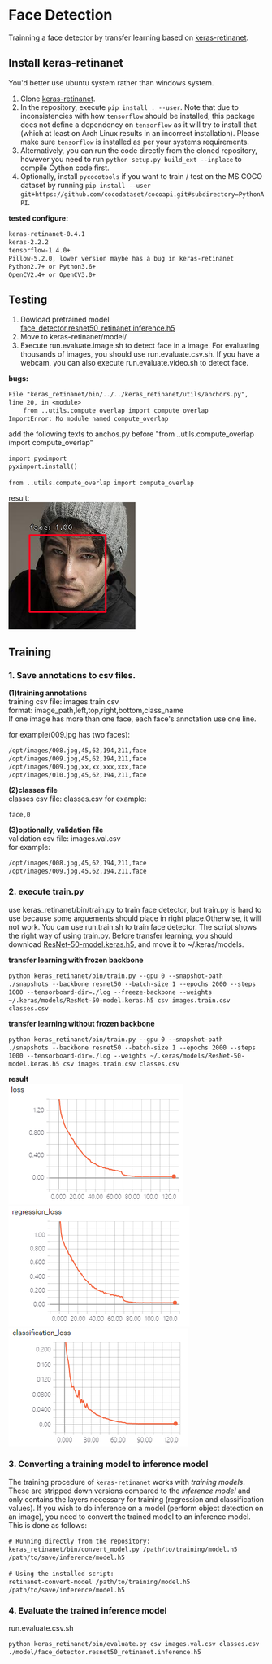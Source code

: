 # Face Detection
Trainning a face detector by transfer learning based on [keras-retinanet](https://github.com/fizyr/keras-retinanet).

## Install keras-retinanet  
   You'd better use ubuntu system rather than windows system.  

1) Clone [keras-retinanet](https://github.com/fizyr/keras-retinanet).
2) In the repository, execute `pip install . --user`.
   Note that due to inconsistencies with how `tensorflow` should be installed,
   this package does not define a dependency on `tensorflow` as it will try to install that (which at least on Arch Linux results in an incorrect installation).
   Please make sure `tensorflow` is installed as per your systems requirements.
3) Alternatively, you can run the code directly from the cloned  repository, however you need to run `python setup.py build_ext --inplace` to compile Cython code first.
4) Optionally, install `pycocotools` if you want to train / test on the MS COCO dataset by running `pip install --user git+https://github.com/cocodataset/cocoapi.git#subdirectory=PythonAPI`.

**tested configure:**
```
keras-retinanet-0.4.1  
keras-2.2.2  
tensorflow-1.4.0+  
Pillow-5.2.0, lower version maybe has a bug in keras-retinanet  
Python2.7+ or Python3.6+
OpenCV2.4+ or OpenCV3.0+
```

## Testing
1) Dowload pretrained model [face_detector.resnet50_retinanet.inference.h5](https://pan.baidu.com/s/1KqHCoDF-Wvbyi1TE35dSKQ)  
2) Move to keras-retinanet/model/
3) Execute run.evaluate.image.sh to detect face in a image. For evaluating thousands of images, you should use run.evaluate.csv.sh. If you have a webcam, you can also execute run.evaluate.video.sh to detect face.
   
**bugs:**  
```
File "keras_retinanet/bin/../../keras_retinanet/utils/anchors.py", line 20, in <module>
    from ..utils.compute_overlap import compute_overlap
ImportError: No module named compute_overlap
```
add the following texts to anchos.py before "from ..utils.compute_overlap import compute_overlap"
```buildoutcfg
import pyximport
pyximport.install()

from ..utils.compute_overlap import compute_overlap
```

result:  
![avatar](images/image.result.png)


## Training
### 1. Save annotations to csv files.  
**(1)training annotations**  
training csv file: images.train.csv  
format: image_path,left,top,right,bottom,class_name    
If one image has more than one face, each face's annotation use one line.
  
for example(009.jpg has two faces):
```
/opt/images/008.jpg,45,62,194,211,face
/opt/images/009.jpg,45,62,194,211,face
/opt/images/009.jpg,xx,xx,xxx,xxx,face
/opt/images/010.jpg,45,62,194,211,face
```
  
**(2)classes file**  
classes csv file: classes.csv
for example:
```
face,0
```
**(3)optionally, validation file**  
validation csv file: images.val.csv  
for example:
```
/opt/images/008.jpg,45,62,194,211,face
/opt/images/009.jpg,45,62,194,211,face
```    

### 2. execute train.py
use keras_retinanet/bin/train.py to train face detector, but train.py is hard to use because some arguements should place in right place.Otherwise, it will not work.
You can use run.train.sh to train face detector. The script shows the right way of using train.py. Before transfer learning, you should download [ResNet-50-model.keras.h5](https://pan.baidu.com/s/1KqHCoDF-Wvbyi1TE35dSKQ), and move it to ~/.keras/models.
    
**transfer learning with frozen backbone**
```shell
python keras_retinanet/bin/train.py --gpu 0 --snapshot-path ./snapshots --backbone resnet50 --batch-size 1 --epochs 2000 --steps 1000 --tensorboard-dir=./log --freeze-backbone --weights ~/.keras/models/ResNet-50-model.keras.h5 csv images.train.csv classes.csv

```

**transfer learning without frozen backbone**
```shell
python keras_retinanet/bin/train.py --gpu 0 --snapshot-path ./snapshots --backbone resnet50 --batch-size 1 --epochs 2000 --steps 1000 --tensorboard-dir=./log --weights ~/.keras/models/ResNet-50-model.keras.h5 csv images.train.csv classes.csv

```

**result**  
![avatar](images/result/total_loss.png)
![avatar](images/result/regression_loss.png)
![avatar](images/result/classification_loss.png)

### 3. Converting a training model to inference model
The training procedure of `keras-retinanet` works with *training models*. These are stripped down versions compared to the *inference model* and only contains the layers necessary for training (regression and classification values). If you wish to do inference on a model (perform object detection on an image), you need to convert the trained model to an inference model. This is done as follows:

```shell
# Running directly from the repository:
keras_retinanet/bin/convert_model.py /path/to/training/model.h5 /path/to/save/inference/model.h5

# Using the installed script:
retinanet-convert-model /path/to/training/model.h5 /path/to/save/inference/model.h5
```

### 4. Evaluate the trained inference model
run.evaluate.csv.sh
```shell
python keras_retinanet/bin/evaluate.py csv images.val.csv classes.csv ./model/face_detector.resnet50_retinanet.inference.h5
```

 
